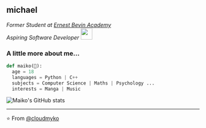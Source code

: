 <h2>michael</h2>
<p><em>Former Student at <a href="https://ernestbevin.london/">Ernest Bevin Academy</a>
</br>Aspiring Software Developer <img src="https://media.giphy.com/media/WUlplcMpOCEmTGBtBW/giphy.gif" width="30"> 
</em></p>

### A little more about me... 

```python
def maiko(🐐):
  age = 18
  languages = Python | C++ 
  subjects = Computer Science | Maths | Psychology ...
  interests = Manga | Music 
```
![Maiko's GitHub stats](https://github-readme-stats.vercel.app/api?username=cloudmyko&theme=dracula&show_icons=true)

---

⭐️ From [@cloudmyko](https://github.com/cloudmyko)

